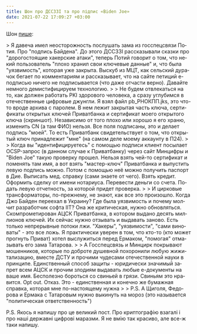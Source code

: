 ```yaml
---
title: Шон про ДССЗЗІ та про підпис «Biden Joe»
date: 2021-07-22 17:09:27 +03:00
---
```


Шон [пише][1]:

<div lang="ru" markdown="1">
> Я давеча имел неосторожность послушать зама из госспецсвязи Потия. Про "подпись Байдена". До этого ДССЗЗІ рассказывали сказки про "дорогостоящие хакерские атаки", теперь Потий говорит о том, что некий пользователь "плохо хранил свои ключевые данные" и, что была "уязвимость", которая уже закрыта. Выскуб из МЦТ, как сельский дурачок бегает по комментариям и рассказывает, что на сайте петиций е-подписью ничего не подписывается (что даже отчасти верно). Давайте немного демистифицируем технологию.
>
> Не будем отвлекаться на то, как должен работать PKI здорового человека, а сразу углубимся в отечественные цифровые джунгли. Я взял файл pb_РНОКПП.jks, это что-то вроде архива с паролем. В нем лежит закрытая часть ключа, сертификаты открытых ключей Приватбанка и сертификат моего открытого ключа (скриншот). Независимо от того плохо или хорошо я его храню, изменить CN (а там ФИО) нельзя. Все поля подписаны, это и делает подпись "моей". То есть Приватбанк свидетельствует о том, что открытый ключ принадлежит "мне" (на самом деле моему аккаунту в П24).
>
> Когда вы "идентифицируетесь" с помощью подписи клиент посылает OCSP-запрос (в данном случае к Приватбанку) через сайт Минцифры и "Biden Joe" такую проверку прошел. Нельзя взять чей-то сертификат и поменять там имя, а вот взять "мастер-ключ" Приватбанка и выпустить левую подпись можно. Потом с помощью неё можно получить паспорт в Дие. Выписать мед. справку (сами знаете от чего). Взять кредит. Оформить сделку от имени нотариуса. Перевести деньги со счета. Подать левую отчетность, за которой придет проверка.
>
> И цирковые трансформаторы, по-прежнему, не знают, как все это произошло. Когда Джо Байден переехал в Украину? Где была уязвимость и почему молчит разработчик софта ІІТ? Она же критическая, нужно обновляться. Скомпрометирован АЦСК Приватбанка, в котором выдано десять миллионов ключей. Их сейчас нужно отзывать и выдавать заново. Есть только непрерывные потоки лжи. "Хакеры", "уязвимости", "сами виноваты" - это все ложь. Я практически уверен в том, что кто-то (кто может прогнуть Приват) хотел выслужиться перед Ермаком, "помогая" отмазывать его зама Татарова.
>
> А Госспецсвязь и Минцирк покрывают мошенников, которые по доброте душевной похоронили любую жижитализацию, вместе ДСТУ и прочими чудесами отечественной науки в принципе. Единственный способ защиты - юридически значимый запрет всем АЦСК и прочим злодиям выдавать любые е-документы на ваше имя. Бесполезно бороться со свиньей в грязи. Свиньям это нравится. Opt out. Отказ. Это -  единственная и конечно же бумажная справка, которая мне по-настоящему нужна <https://t.me/ruheight/862>
>
> P.S. А Щиголя, Федорова и Ермака с Татаровым нужно выкинуть на мороз (это называется "политическая ответственность")
</div>

P.S. Якось я напишу про це великий пост. Про криптографію взагалі і про наші державні цифрові маразми. Я не вмію так красиво, але все-ж таки напишу.

[1]: https://www.facebook.com/ruheight/posts/1236248066823549
